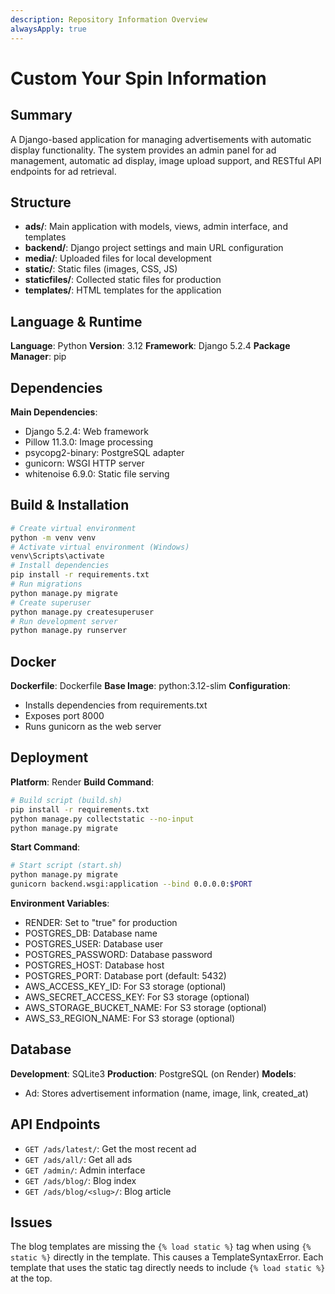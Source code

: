 ```yaml
---
description: Repository Information Overview
alwaysApply: true
---
```


# Custom Your Spin Information

## Summary
A Django-based application for managing advertisements with automatic display functionality. The system provides an admin panel for ad management, automatic ad display, image upload support, and RESTful API endpoints for ad retrieval.

## Structure
- **ads/**: Main application with models, views, admin interface, and templates
- **backend/**: Django project settings and main URL configuration
- **media/**: Uploaded files for local development
- **static/**: Static files (images, CSS, JS)
- **staticfiles/**: Collected static files for production
- **templates/**: HTML templates for the application

## Language & Runtime
**Language**: Python
**Version**: 3.12
**Framework**: Django 5.2.4
**Package Manager**: pip

## Dependencies
**Main Dependencies**:
- Django 5.2.4: Web framework
- Pillow 11.3.0: Image processing
- psycopg2-binary: PostgreSQL adapter
- gunicorn: WSGI HTTP server
- whitenoise 6.9.0: Static file serving

## Build & Installation
```bash
# Create virtual environment
python -m venv venv
# Activate virtual environment (Windows)
venv\Scripts\activate
# Install dependencies
pip install -r requirements.txt
# Run migrations
python manage.py migrate
# Create superuser
python manage.py createsuperuser
# Run development server
python manage.py runserver
```

## Docker
**Dockerfile**: Dockerfile
**Base Image**: python:3.12-slim
**Configuration**: 
- Installs dependencies from requirements.txt
- Exposes port 8000
- Runs gunicorn as the web server

## Deployment
**Platform**: Render
**Build Command**: 
```bash
# Build script (build.sh)
pip install -r requirements.txt
python manage.py collectstatic --no-input
python manage.py migrate
```

**Start Command**:
```bash
# Start script (start.sh)
python manage.py migrate
gunicorn backend.wsgi:application --bind 0.0.0.0:$PORT
```

**Environment Variables**:
- RENDER: Set to "true" for production
- POSTGRES_DB: Database name
- POSTGRES_USER: Database user
- POSTGRES_PASSWORD: Database password
- POSTGRES_HOST: Database host
- POSTGRES_PORT: Database port (default: 5432)
- AWS_ACCESS_KEY_ID: For S3 storage (optional)
- AWS_SECRET_ACCESS_KEY: For S3 storage (optional)
- AWS_STORAGE_BUCKET_NAME: For S3 storage (optional)
- AWS_S3_REGION_NAME: For S3 storage (optional)

## Database
**Development**: SQLite3
**Production**: PostgreSQL (on Render)
**Models**:
- Ad: Stores advertisement information (name, image, link, created_at)

## API Endpoints
- `GET /ads/latest/`: Get the most recent ad
- `GET /ads/all/`: Get all ads
- `GET /admin/`: Admin interface
- `GET /ads/blog/`: Blog index
- `GET /ads/blog/<slug>/`: Blog article

## Issues
The blog templates are missing the `{% load static %}` tag when using `{% static %}` directly in the template. This causes a TemplateSyntaxError. Each template that uses the static tag directly needs to include `{% load static %}` at the top.